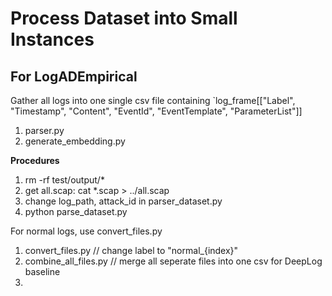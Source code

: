 # Process Dataset into Small Instances

## For LogADEmpirical

Gather all logs into one single csv file containing `log_frame[["Label", "Timestamp", "Content", "EventId", "EventTemplate", "ParameterList"]]

1. parser.py 
2. generate_embedding.py

**Procedures**
1. rm -rf test/output/*
2. get all.scap: cat *.scap > ../all.scap
3. change log_path, attack_id in parser_dataset.py
4. python parse_dataset.py 

For normal logs, use convert_files.py
1. convert_files.py // change label to "normal_{index}"
2. combine_all_files.py // merge all seperate files into one csv for DeepLog baseline
3. 
